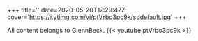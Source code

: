 +++
title=''
date=2020-05-20T17:29:47Z
cover='https://i.ytimg.com/vi/ptVrbo3pc9k/sddefault.jpg'
+++

All content belongs to GlennBeck.
{{< youtube ptVrbo3pc9k >}}
